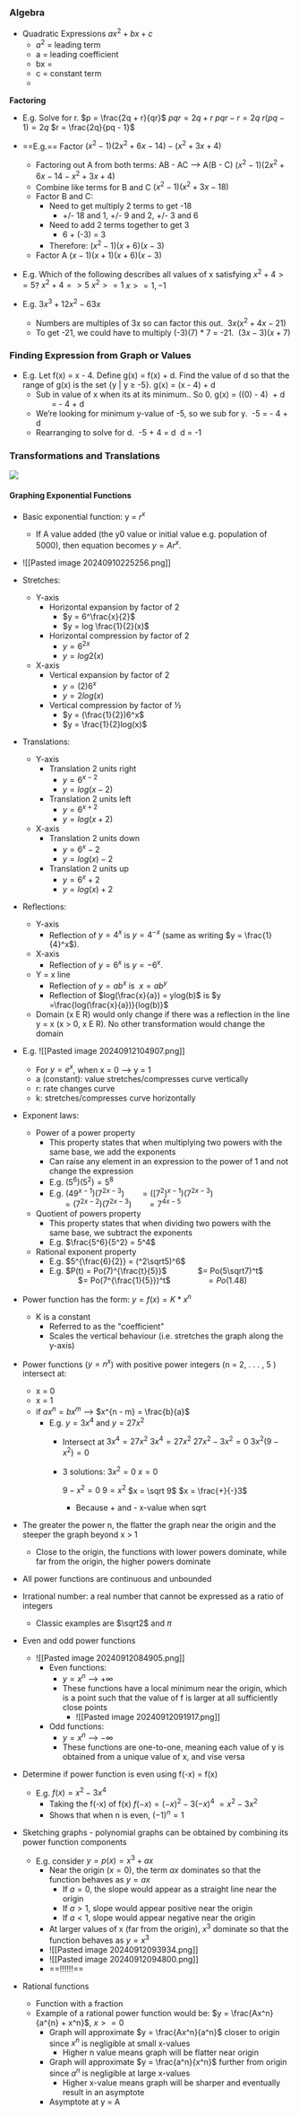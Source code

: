 ### Algebra
- Quadratic Expressions
	$ax^{2} + bx + c$
	- $a^2$ = leading term 
	- a = leading coefficient 
	- bx = 
	- c = constant term
	- 
**Factoring**
- E.g. Solve for r.
		$p = \frac{2q + r}{qr}$
		$pqr = 2q + r$
		$pqr - r = 2q$
		$r(pq - 1) = 2q$
		$r = \frac{2q}{pq - 1}$
		
- ==E.g.== Factor $(x^{2}- 1)(2x^{2} + 6x - 14) - (x^{2} + 3x + 4)$
	- Factoring out A from both terms: AB - AC --> A(B - C)
		$(x^{2}- 1)(2x^{2} + 6x - 14 - x^{2} + 3x + 4)$
	- Combine like terms for B and C
		$(x^{2}- 1)(x^{2} + 3x - 18)$
	- Factor B and C: 
		- Need to get multiply 2 terms to get -18
			- +/- 18 and 1, +/- 9 and 2, +/- 3 and 6
		- Need to add 2 terms together to get 3
			- 6 + (-3) = 3
		- Therefore:
		  $(x^{2}- 1)(x + 6)(x - 3)$
	- Factor A
		$(x - 1)(x + 1)(x + 6)(x - 3)$
		
- E.g.  Which of the following describes all values of x satisfying $x^{2} + 4 >= 5$?
		$x^{2} + 4 => 5$
		$x^{2} >= 1$
		$x >= 1, -1$
		
- E.g.
	$3x^3 + 12x^2 - 63x$
	- Numbers are multiples of 3x so can factor this out. 
	$3x(x^2 + 4x - 21)$
	- To get -21, we could have to multiply (-3)(7) * 7 = -21. 
	$(3x - 3)(x + 7)$
	
### Finding Expression from Graph or Values
- E.g. Let f(x) = x - 4. Define g(x) = f(x) + d. Find the value of d so that the range of g(x) is the set {y | y ≥ -5}.
    g(x) = (x - 4) + d
	- Sub in value of x when its at its minimum.. So 0.
	g(x) = ((0) - 4)  + d
	       = - 4 + d 
	- We’re looking for minimum y-value of -5, so we sub for y. 
	-5 = - 4 + d 
	- Rearranging to solve for d. 
	-5 + 4 = d 
	d = -1
### Transformations and Translations
![](https://lh7-rt.googleusercontent.com/docsz/AD_4nXd6Gs58m4BzuzpDaMK3D6t-4PcJJ3Ua5MD4kotW7KkeGEiJxqECGDicX_n-Dc_pwOF1EpifLJE9znpdZPF30l0xE5g4gSslF6zVJE2Xc057BhYUu-F13NENQoxSOlGuvK_QBEHRFrqUsqX6bFfV1SYP1L_O?key=6nzOubOsu7KFg1-d9eViDA)

#### Graphing Exponential Functions
- Basic exponential function: y = $r^x$ 
	- If A value added (the y0 value or initial value e.g. population of 5000), then equation becomes $y = Ar^x$.
- ![[Pasted image 20240910225256.png]]
- Stretches:
	- Y-axis
		- Horizontal expansion by factor of 2
			- $y = 6^\frac{x}{2}$
			- $y = log \frac{1}{2}(x)$ 
		- Horizontal compression by factor of 2
			- $y = 6^{2x}$
			- $y = log 2(x)$
	- X-axis
		- Vertical expansion by factor of 2
			- $y = (2)6^x$
			- $y = 2log(x)$
		- Vertical compression by factor of ½ 
			- $y = (\frac{1}{2})6^x$
			- $y = \frac{1}{2}log(x)$
- Translations: 
	- Y-axis
		- Translation 2 units right
			- $y = 6^{x - 2}$
			- $y = log(x - 2)$
		- Translation 2 units left 
			- $y = 6^{x + 2}$
			- $y = log(x + 2)$
	- X-axis
		- Translation 2 units down
			- $y = 6^x - 2$
			- $y = log(x) - 2$
		- Translation 2 units up
			- $y = 6^x + 2$ 
			- $y = log(x) + 2$ 
- Reflections: 
	- Y-axis
		- Reflection of $y = 4^x$ is $y = 4^{-x}$ (same as writing $y = \frac{1}{4}^x$).
	- X-axis
		- Reflection of $y = 6^x$ is $y = -6^x$.
	- Y = x line
		- Reflection of $y = ab^x$ is  $x = ab^y$
		- Reflection of $log(\frac{x}{a}) = ylog(b)$ is $y =\frac{log(\frac{x}{a})}{log(b)}$
	- Domain (x E R) would only change if there was a reflection in the line y = x (x > 0, x E R). No other transformation would change the domain

- E.g. 
  ![[Pasted image 20240912104907.png]]
	- For $y = e^x$, when x = 0 --> y = 1
	- a (constant): value stretches/compresses curve vertically
	- r: rate changes curve 
	- k: stretches/compresses curve horizontally
	
- Exponent laws:
	- Power of a power property
		- This property states that when multiplying two powers with the same base, we add the exponents
		- Can raise any element in an expression to the power of 1 and not change the expression
		- E.g. $(5^6)(5^2)= 5^8$
		- E.g. $(49^{x-1})(7^{2x-3})$ 
	          $= ([7^2]^{x-1})(7^{2x-3})$  
	          $= (7^{2x-2})(7^{2x-3})$ 
	          $= 7^{4x-5}$
	- Quotient of powers property
		- This property states that when dividing two powers with the same base, we subtract the exponents
		- E.g. $\frac{5^6}{5^2} = 5^4$
	- Rational exponent property 
		- E.g. $5^{\frac{6}{2}} = (^2\sqrt5)^6$
		- E.g. $P(t) = Po(7)^{\frac{t}{5}}$
		             $= Po(5\sqrt7)^t$
		             $= Po(7^{\frac{1}{5}})^t$  
		             $= Po(1.48)$
- Power function has the form: $y = f(x) = K * x^n$
	- K is a constant
		- Referred to as the "coefficient"
		- Scales the vertical behaviour (i.e. stretches the graph along the y-axis)
- Power functions ($y = n^x$) with positive power integers (n = 2, . . . , 5 ) intersect at: 
	- x = 0 
	- x = 1
	- if $ax^{n}= bx^{m}$ --> $x^{n - m} = \frac{b}{a}$
		- E.g. $y = 3x^4$ and $y = 27x^2$
			- Intersect at $3x^{4} = 27x^2$
			$3x^{4} = 27x^2$
			$27x^{2} - 3x^{2} = 0$
			$3x^2(9 - x^2) = 0$
			- 3 solutions:
				$3x^{2} = 0$
				$x = 0$

				$9 - x^2 = 0$
				$9 = x^2$
				$x = \sqrt 9$
				$x = \frac{+}{-}3$
				- Because + and - x-value when sqrt 
- The greater the power n, the flatter the graph near the origin and the steeper the graph beyond x > 1
	- Close to the origin, the functions with lower powers dominate, while far from the origin, the higher powers dominate
- All power functions are continuous and unbounded
- Irrational number: a real number that cannot be expressed as a ratio of integers
	- Classic examples are $\sqrt2$ and $\pi$
- Even and odd power functions
	- ![[Pasted image 20240912084905.png]]
		- Even functions: 
			- $y = x^{n}$ --> $+\infty$
			- These functions have a local minimum near the origin, which is a point such that the value of f is larger at all sufficiently close points
				- ![[Pasted image 20240912091917.png]] 
		- Odd functions:
			-  $y = x^{n}$ --> $-\infty$
			- These functions are one-to-one, meaning each value of y is obtained from a unique value of x, and vise versa
- Determine if power function is even using f(-x) = f(x)
	- E.g. $f(x) = x^{2} - 3x^4$
		- Taking the f(-x) of f(x)
			$f(-x) = (-x)^{2} - 3(-x)^{4}$
			 $= x^2 - 3x^2$
		 - Shows that when n is even, $(-1)^{n} = 1$
 - Sketching graphs - polynomial graphs can be obtained by combining its power function components 
	 - E.g. consider $y = p(x) = x^{3} + ax$ 
		 - Near the origin ($x = 0$), the term $ax$ dominates so that the function behaves as $y = ax$
			 - If $a = 0$, the slope would appear as a straight line near the origin 
			 - If $a > 1$, slope would appear positive near the origin
			 - If $a < 1$, slope would appear negative near the origin 
		 - At larger values of x (far from the origin), $x^3$ dominate so that the function behaves as $y = x^3$
		 - ![[Pasted image 20240912093934.png]]
		 - ![[Pasted image 20240912094800.png]]
		 - ==!!!!!!==
- Rational functions
	- Function with a fraction
	- Example of a rational power function would be:
	  $y = \frac{Ax^n}{a^{n} + x^n}$, $x >= 0$
		- Graph will approximate $y = \frac{Ax^n}{a^n}$ closer to origin since $x^n$ is negligible at small x-values
			- Higher n value means graph will be flatter near origin
		- Graph will approximate $y = \frac{a^n}{x^n}$ further from origin since $a^n$ is negligible at large x-values
			- Higher x-value means graph will be sharper and eventually result in an asymptote 
		- Asymptote at y = A